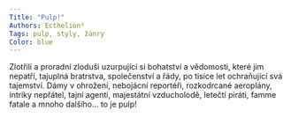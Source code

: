 ```yaml
---
Title: "Pulp!"
Authors: Ecthelion²
Tags: pulp, styly, žánry
Color: blue
---
```

Zlotřilí a proradní zloduši uzurpující si bohatství
a vědomosti, které jim nepatří, tajuplná
bratrstva, společenství a řády, po tisíce let
ochraňující svá tajemství. Dámy v ohrožení,
nebojácní reportéři, rozkodrcané aeroplány,
intriky nepřátel, tajní agenti, majestátní vzducholodě,
letečtí piráti, famme fatale a mnoho
dalšího… to je pulp!
